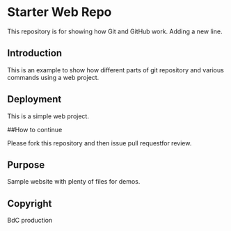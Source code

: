 # Starter Web Repo

This repository is for showing how Git and GitHub work.
Adding a new line.

## Introduction

This is an example to show how different parts of git repository and various commands using a web project.

## Deployment

This is a simple web project.

##How to continue

Please fork this repository and then issue pull requestfor review.

## Purpose

Sample website with plenty of files for demos.

## Copyright

BdC production
